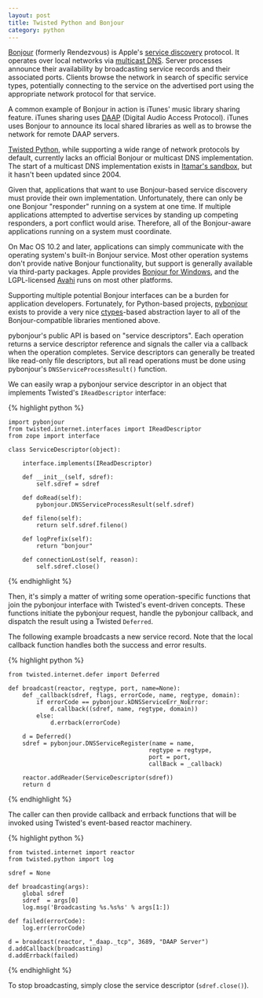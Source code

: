 ```yaml
---
layout: post
title: Twisted Python and Bonjour
category: python
---
```


[Bonjour][bonjour] (formerly Rendezvous) is Apple's [service
discovery][dns-sd] protocol.  It operates over local networks via [multicast
DNS][mdns].  Server processes announce their availability by broadcasting
service records and their associated ports.  Clients browse the network in
search of specific service types, potentially connecting to the service on the
advertised port using the appropriate network protocol for that service.

A common example of Bonjour in action is iTunes' music library sharing
feature.  iTunes sharing uses [DAAP][daap] (Digital Audio Access Protocol).
iTunes uses Bonjour to announce its local shared libraries as well as to
browse the network for remote DAAP servers.

[Twisted Python][twisted], while supporting a wide range of network protocols
by default, currently lacks an official Bonjour or multicast DNS
implementation.  The start of a multicast DNS implementation exists in
[Itamar's sandbox](http://twistedmatrix.com/trac/browser/sandbox/itamar/mdns),
but it hasn't been updated since 2004.

Given that, applications that want to use Bonjour-based service discovery must
provide their own implementation.  Unfortunately, there can only be one
Bonjour "responder" running on a system at one time.  If multiple applications
attempted to advertise services by standing up competing responders, a port
conflict would arise.  Therefore, all of the Bonjour-aware applications
running on a system must coordinate.

On Mac OS 10.2 and later, applications can simply communicate with the
operating system's built-in Bonjour service.  Most other operation systems
don't provide native Bonjour functionality, but support is generally available
via third-party packages.  Apple provides [Bonjour for Windows][bonjour-win],
and the LGPL-licensed [Avahi][avahi] runs on most other platforms.

Supporting multiple potential Bonjour interfaces can be a burden for
application developers.  Fortunately, for Python-based projects,
[pybonjour][pybonjour] exists to provide a very nice [ctypes][ctypes]-based
abstraction layer to all of the Bonjour-compatible libraries mentioned above.

pybonjour's public API is based on "service descriptors".  Each operation
returns a service descriptor reference and signals the caller via a callback
when the operation completes.  Service descriptors can generally be treated
like read-only file descriptors, but all read operations must be done using
pybonjour's `DNSServiceProcessResult()` function.

We can easily wrap a pybonjour service descriptor in an object that implements
Twisted's `IReadDescriptor` interface:

{% highlight python %}

    import pybonjour
    from twisted.internet.interfaces import IReadDescriptor
    from zope import interface

    class ServiceDescriptor(object):

        interface.implements(IReadDescriptor)

        def __init__(self, sdref):
            self.sdref = sdref

        def doRead(self):
            pybonjour.DNSServiceProcessResult(self.sdref)

        def fileno(self):
            return self.sdref.fileno()

        def logPrefix(self):
            return "bonjour"

        def connectionLost(self, reason):
            self.sdref.close()

{% endhighlight %}

Then, it's simply a matter of writing some operation-specific functions that
join the pybonjour interface with Twisted's event-driven concepts.  These
functions initiate the pybonjour request, handle the pybonjour callback, and
dispatch the result using a Twisted `Deferred`.

The following example broadcasts a new service record.  Note that the local
callback function handles both the success and error results.

{% highlight python %}

    from twisted.internet.defer import Deferred

    def broadcast(reactor, regtype, port, name=None):
        def _callback(sdref, flags, errorCode, name, regtype, domain):
            if errorCode == pybonjour.kDNSServiceErr_NoError:
                d.callback((sdref, name, regtype, domain))
            else:
                d.errback(errorCode)

        d = Deferred()
        sdref = pybonjour.DNSServiceRegister(name = name,
                                            regtype = regtype,
                                            port = port,
                                            callBack = _callback)

        reactor.addReader(ServiceDescriptor(sdref))
        return d

{% endhighlight %}

The caller can then provide callback and errback functions that will be
invoked using Twisted's event-based reactor machinery.

{% highlight python %}

    from twisted.internet import reactor
    from twisted.python import log

    sdref = None

    def broadcasting(args):
        global sdref
        sdref  = args[0]
        log.msg('Broadcasting %s.%s%s' % args[1:])

    def failed(errorCode):
        log.err(errorCode)

    d = broadcast(reactor, "_daap._tcp", 3689, "DAAP Server")
    d.addCallback(broadcasting)
    d.addErrback(failed)

{% endhighlight %}

To stop broadcasting, simply close the service descriptor (`sdref.close()`).

[twisted]: http://twistedmatrix.com/
[bonjour]: http://en.wikipedia.org/wiki/Bonjour_(software)
[bonjour-win]: http://apple.com/support/downloads/bonjourforwindows.html
[avahi]: http://avahi.org/
[dns-sd]: http://www.dns-sd.org/
[mdns]: http://www.multicastdns.org/
[daap]: http://en.wikipedia.org/wiki/Digital_Audio_Access_Protocol
[pybonjour]: http://o2s.csail.mit.edu/o2s-wiki/pybonjour
[ctypes]: http://docs.python.org/library/ctypes.html
